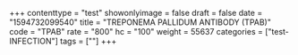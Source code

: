 +++
contenttype = "test"
showonlyimage = false
draft = false
date = "1594732099540"
title = "TREPONEMA PALLIDUM ANTIBODY (TPAB)"
code = "TPAB"
rate = "800"
hc = "100"
weight = 55637
categories = ["test-INFECTION"]
tags = [""]
+++

